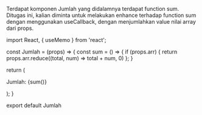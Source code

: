 Terdapat komponen Jumlah yang didalamnya terdapat function sum. Ditugas ini, kalian diminta untuk melakukan enhance terhadap function sum dengan menggunakan useCallback, dengan menjumlahkan value nilai array dari props.

import React, { useMemo } from 'react';


const Jumlah = (props) => {
 const sum = () => {
   if (props.arr) {
     return props.arr.reduce((total, num) => total + num, 0)
   };
 }

 return (
   <div>
     <p>Jumlah: {sum()}</p>
   </div>
 );
}

export default Jumlah
